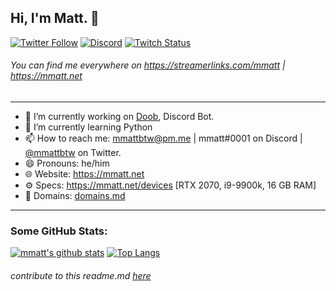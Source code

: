 ## Hi, I'm Matt. 👋

[![Twitter Follow](https://img.shields.io/twitter/follow/mmattbtw?color=%231A90D9&label=Twitter&logo=Twitter&logoColor=White&style=flat-square)](https://twitter.com/mmattbtw)
[![Discord](https://img.shields.io/discord/560262402659057681.svg?label=&logo=discord&logoColor=ffffff&color=7389D8&labelColor=6A7EC2&style=flat-square)](https://discord.gg/StZa8BT)
[![Twitch Status](https://img.shields.io/twitch/status/mmattbtw?style=flat-square)](https://twitch.tv/mmattbtw)
###### You can find me everywhere on https://streamerlinks.com/mmatt | https://mmatt.net

-----------------------------------------------------------------------

- 🔭 I’m currently working on [Doob](http://doobbot.com), Discord Bot.
- 🌱 I’m currently learning Python
- 📫 How to reach me: [mmattbtw@pm.me](mailto:mmattbtw@pm.me) | mmatt#0001 on Discord | [@mmattbtw](https://twitter.com/messages/476840933-476840933?recipient_id=476840933&text=Hello!) on Twitter.
- 😄 Pronouns: he/him
- 🌐 Website: https://mmatt.net 
- ⚙  Specs: https://mmatt.net/devices [RTX 2070, i9-9900k, 16 GB RAM]
- 💬 Domains: [domains.md](https://github.com/mmattbtw/mmattbtw/blob/master/domains.md)

-----------------------------------------------------------------------

### Some GitHub Stats:
[![mmatt's github stats](https://github-readme-stats.vercel.app/api?username=mmattbtw&show_icons=true&include_all_commits=true)](https://github.com/anuraghazra/github-readme-stats) [![Top Langs](https://github-readme-stats.vercel.app/api/top-langs/?username=mmattbtw&hide=javascript)](https://github.com/anuraghazra/github-readme-stats)

###### *contribute to this readme.md [here](https://github.com/mmattbtw/mmattbtw)*
